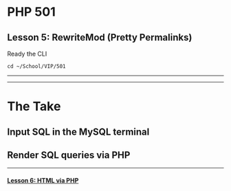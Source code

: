 # PHP 501
## Lesson 5: RewriteMod (Pretty Permalinks)

Ready the CLI

`cd ~/School/VIP/501`

___


___

# The Take

## Input SQL in the MySQL terminal

## Render SQL queries via PHP

___

#### [Lesson 6: HTML via PHP](https://github.com/inkVerb/vip/blob/master/501-php/Lesson-06.md)
